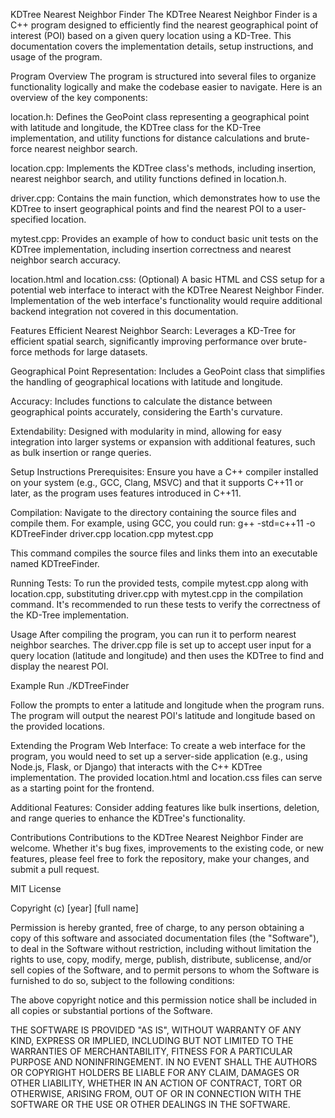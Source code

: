 KDTree Nearest Neighbor Finder
The KDTree Nearest Neighbor Finder is a C++ program designed to efficiently find the nearest geographical point of interest (POI) based on a given query location using a KD-Tree. This documentation covers the implementation details, setup instructions, and usage of the program.

Program Overview
The program is structured into several files to organize functionality logically and make the codebase easier to navigate. Here is an overview of the key components:

location.h: Defines the GeoPoint class representing a geographical point with latitude and longitude, the KDTree class for the KD-Tree implementation, and utility functions for distance calculations and brute-force nearest neighbor search.

location.cpp: Implements the KDTree class's methods, including insertion, nearest neighbor search, and utility functions defined in location.h.

driver.cpp: Contains the main function, which demonstrates how to use the KDTree to insert geographical points and find the nearest POI to a user-specified location.

mytest.cpp: Provides an example of how to conduct basic unit tests on the KDTree implementation, including insertion correctness and nearest neighbor search accuracy.

location.html and location.css: (Optional) A basic HTML and CSS setup for a potential web interface to interact with the KDTree Nearest Neighbor Finder. Implementation of the web interface's functionality would require additional backend integration not covered in this documentation.

Features
Efficient Nearest Neighbor Search: Leverages a KD-Tree for efficient spatial search, significantly improving performance over brute-force methods for large datasets.

Geographical Point Representation: Includes a GeoPoint class that simplifies the handling of geographical locations with latitude and longitude.

Accuracy: Includes functions to calculate the distance between geographical points accurately, considering the Earth's curvature.

Extendability: Designed with modularity in mind, allowing for easy integration into larger systems or expansion with additional features, such as bulk insertion or range queries.

Setup Instructions
Prerequisites: Ensure you have a C++ compiler installed on your system (e.g., GCC, Clang, MSVC) and that it supports C++11 or later, as the program uses features introduced in C++11.

Compilation: Navigate to the directory containing the source files and compile them. For example, using GCC, you could run:
g++ -std=c++11 -o KDTreeFinder driver.cpp location.cpp mytest.cpp

This command compiles the source files and links them into an executable named KDTreeFinder.

Running Tests: To run the provided tests, compile mytest.cpp along with location.cpp, substituting driver.cpp with mytest.cpp in the compilation command. It's recommended to run these tests to verify the correctness of the KD-Tree implementation.

Usage
After compiling the program, you can run it to perform nearest neighbor searches. The driver.cpp file is set up to accept user input for a query location (latitude and longitude) and then uses the KDTree to find and display the nearest POI.

Example Run
./KDTreeFinder

Follow the prompts to enter a latitude and longitude when the program runs. The program will output the nearest POI's latitude and longitude based on the provided locations.

Extending the Program
Web Interface: To create a web interface for the program, you would need to set up a server-side application (e.g., using Node.js, Flask, or Django) that interacts with the C++ KDTree implementation. The provided location.html and location.css files can serve as a starting point for the frontend.

Additional Features: Consider adding features like bulk insertions, deletion, and range queries to enhance the KDTree's functionality.

Contributions
Contributions to the KDTree Nearest Neighbor Finder are welcome. Whether it's bug fixes, improvements to the existing code, or new features, please feel free to fork the repository, make your changes, and submit a pull request.

MIT License

Copyright (c) [year] [full name]

Permission is hereby granted, free of charge, to any person obtaining a copy
of this software and associated documentation files (the "Software"), to deal
in the Software without restriction, including without limitation the rights
to use, copy, modify, merge, publish, distribute, sublicense, and/or sell
copies of the Software, and to permit persons to whom the Software is
furnished to do so, subject to the following conditions:

The above copyright notice and this permission notice shall be included in all
copies or substantial portions of the Software.

THE SOFTWARE IS PROVIDED "AS IS", WITHOUT WARRANTY OF ANY KIND, EXPRESS OR
IMPLIED, INCLUDING BUT NOT LIMITED TO THE WARRANTIES OF MERCHANTABILITY,
FITNESS FOR A PARTICULAR PURPOSE AND NONINFRINGEMENT. IN NO EVENT SHALL THE
AUTHORS OR COPYRIGHT HOLDERS BE LIABLE FOR ANY CLAIM, DAMAGES OR OTHER
LIABILITY, WHETHER IN AN ACTION OF CONTRACT, TORT OR OTHERWISE, ARISING FROM,
OUT OF OR IN CONNECTION WITH THE SOFTWARE OR THE USE OR OTHER DEALINGS IN THE
SOFTWARE.
